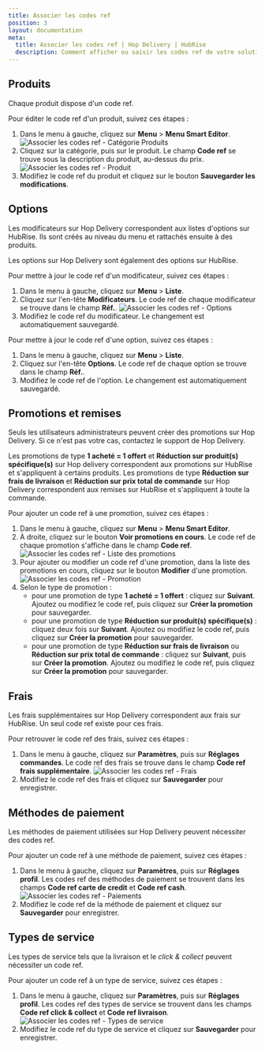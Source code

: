 ```yaml
---
title: Associer les codes ref
position: 3
layout: documentation
meta:
  title: Associer les codes ref | Hop Delivery | HubRise
  description: Comment afficher ou saisir les codes ref de votre solution d'encaissement dans votre menu Hop Delivery, en utilisant le gestionnaire de menu de Hop Delivery.
---
```



## Produits

Chaque produit dispose d'un code ref.

Pour éditer le code ref d'un produit, suivez ces étapes :

1. Dans le menu à gauche, cliquez sur **Menu** > **Menu Smart Editor**.
   ![Associer les codes ref - Catégorie Produits](../images/003-fr-hop-delivery-categorie-produits.png)
2. Cliquez sur la catégorie, puis sur le produit. Le champ **Code ref** se trouve sous la description du produit, au-dessus du prix.
   ![Associer les codes ref - Produit](../images/004-fr-hop-delivery-produit.png)
3. Modifiez le code ref du produit et cliquez sur le bouton **Sauvegarder les modifications**.

## Options

Les modificateurs sur Hop Delivery correspondent aux listes d'options sur HubRise. Ils sont créés au niveau du menu et rattachés ensuite à des produits.

Les options sur Hop Delivery sont également des options sur HubRise.

Pour mettre à jour le code ref d'un modificateur, suivez ces étapes :

1. Dans le menu à gauche, cliquez sur **Menu** > **Liste**.
2. Cliquez sur l'en-tête **Modificateurs**. Le code ref de chaque modificateur se trouve dans le champ **Réf.**.
   ![Associer les codes ref - Options](../images/005-fr-hop-delivery-option.png)
3. Modifiez le code ref du modificateur. Le changement est automatiquement sauvegardé.

Pour mettre à jour le code ref d'une option, suivez ces étapes :

1. Dans le menu à gauche, cliquez sur **Menu** > **Liste**.
2. Cliquez sur l'en-tête **Options**. Le code ref de chaque option se trouve dans le champ **Réf.**.
3. Modifiez le code ref de l'option. Le changement est automatiquement sauvegardé.


## Promotions et remises

Seuls les utilisateurs administrateurs peuvent créer des promotions sur Hop Delivery. Si ce n'est pas votre cas, contactez le support de Hop Delivery.

Les promotions de type **1 acheté = 1 offert** et **Réduction sur produit(s) spécifique(s)** sur Hop delivery correspondent aux promotions sur HubRise et s'appliquent à certains produits.
Les promotions de type **Réduction sur frais de livraison** et **Réduction sur prix total de commande** sur Hop Delivery correspondent aux remises sur HubRise et s'appliquent à toute la commande.

Pour ajouter un code ref à une promotion, suivez ces étapes :

1. Dans le menu à gauche, cliquez sur **Menu** > **Menu Smart Editor**.
2. À droite, cliquez sur le bouton **Voir promotions en cours**. Le code ref de chaque promotion s'affiche dans le champ **Code ref**.
   ![Associer les codes ref - Liste des promotions](../images/006-fr-hop-delivery-liste-promotions.png)
3. Pour ajouter ou modifier un code ref d'une promotion, dans la liste des promotions en cours, cliquez sur le bouton **Modifier** d'une promotion.
   ![Associer les codes ref - Promotion](../images/007-fr-hop-delivery-promotion.png)
4. Selon le type de promotion :
    - pour une promotion de type **1 acheté = 1 offert** : cliquez sur **Suivant**. Ajoutez ou modifiez le code ref, puis cliquez sur **Créer la promotion** pour sauvegarder.
    - pour une promotion de type **Réduction sur produit(s) spécifique(s)** : cliquez deux fois sur **Suivant**. Ajoutez ou modifiez le code ref, puis cliquez sur **Créer la promotion** pour sauvegarder.
    - pour une promotion de type **Réduction sur frais de livraison** ou **Réduction sur prix total de commande** : cliquez sur **Suivant**, puis sur **Créer la promotion**. Ajoutez ou modifiez le code ref, puis cliquez sur **Créer la promotion** pour sauvegarder.

## Frais

Les frais supplémentaires sur Hop Delivery correspondent aux frais sur HubRise. Un seul code ref existe pour ces frais.

Pour retrouver le code ref des frais, suivez ces étapes :

1. Dans le menu à gauche, cliquez sur **Paramètres**, puis sur **Réglages commandes**. Le code ref des frais se trouve dans le champ **Code ref frais supplémentaire**.
   ![Associer les codes ref - Frais](../images/008-fr-hop-delivery-frais.png)
2. Modifiez le code ref des frais et cliquez sur **Sauvegarder** pour enregistrer.

## Méthodes de paiement

Les méthodes de paiement utilisées sur Hop Delivery peuvent nécessiter des codes ref.

Pour ajouter un code ref à une méthode de paiement, suivez ces étapes :

1. Dans le menu à gauche, cliquez sur **Paramètres**, puis sur **Réglages profil**. Les codes ref des méthodes de paiement se trouvent dans les champs **Code ref carte de credit** et **Code ref cash**.
   ![Associer les codes ref - Paiements](../images/009-fr-hop-delivery-paiements.png)
2. Modifiez le code ref de la méthode de paiement et cliquez sur **Sauvegarder** pour enregistrer.

## Types de service

Les types de service tels que la livraison et le *click & collect* peuvent nécessiter un code ref.

Pour ajouter un code ref à un type de service, suivez ces étapes :

1. Dans le menu à gauche, cliquez sur **Paramètres**, puis sur **Réglages profil**. Les codes ref des types de service se trouvent dans les champs **Code ref click & collect** et **Code ref livraison**.
   ![Associer les codes ref - Types de service](../images/010-fr-hop-delivery-types-service.png)
2. Modifiez le code ref du type de service et cliquez sur **Sauvegarder** pour enregistrer.